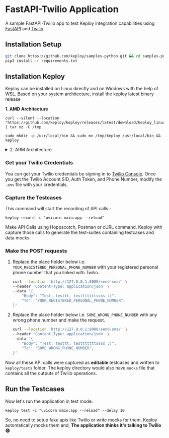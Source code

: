 # FastAPI-Twilio Application

A sample FastAPI-Twilio app to test Keploy integration capabilities using [FastAPI](https://fastapi.tiangolo.com/) and [Twilio](https://www.twilio.com/en-us). <br>

## Installation Setup

```bash
git clone https://github.com/keploy/samples-python.git && cd samples-python/fastapi-twilio
pip3 install -r requirements.txt
```

## Installation Keploy

Keploy can be installed on Linux directly and on Windows with the help of WSL. Based on your system architecture, install the keploy latest binary release

**1. AMD Architecture**

```shell
curl --silent --location "https://github.com/keploy/keploy/releases/latest/download/keploy_linux_amd64.tar.gz" | tar xz -C /tmp

sudo mkdir -p /usr/local/bin && sudo mv /tmp/keploy /usr/local/bin && keploy
```

<details>
<summary> 2. ARM Architecture </summary>

```shell
curl --silent --location "https://github.com/keploy/keploy/releases/latest/download/keploy_linux_arm64.tar.gz" | tar xz -C /tmp

sudo mkdir -p /usr/local/bin && sudo mv /tmp/keploy /usr/local/bin && keploy
```

</details>

### Get your Twilio Credentials

You can get your Twilio credentials by signing in to [Twilio Console](https://console.twilio.com/).
Once you get the Twilio Account SID, Auth Token, and Phone Number, modify the `.env` file with your credentials.

### Capture the Testcases

This command will start the recording of API calls:-

```shell
keploy record -c "uvicorn main:app --reload"
```

Make API Calls using Hoppscotch, Postman or cURL command. Keploy with capture those calls to generate the test-suites containing testcases and data mocks.

### Make the POST requests

1. Replace the place holder below i.e. `YOUR_REGISTERED_PERSONAL_PHONE_NUMBER` with your registered personal phone number that you linked with Twilio.

    ```bash
    curl --location 'http://127.0.0.1:8000/send-sms/' \
    --header 'Content-Type: application/json' \
    --data '{
        "Body": "Test, testtt, testttttttssss :)",
        "To": "YOUR_REGISTERED_PERSONAL_PHONE_NUMBER",
    }'
    ```

2. Replace the place holder below i.e. `SOME_WRONG_PHONE_NUMBER` with any wrong phone number and make the request.

    ```bash
    curl --location 'http://127.0.0.1:8000/send-sms/' \
    --header 'Content-Type: application/json' \
    --data '{
        "Body": "Test, testtt, testttttttssss :)",
        "To": "SOME_WRONG_PHONE_NUMBER",
    }'
    ```

Now all these API calls were captured as **editable** testcases and written to `keploy/tests` folder. The keploy directory would also have `mocks` file that contains all the outputs of Twilio operations.

## Run the Testcases

Now let's run the application in test mode.

```shell
keploy test -c "uvicorn main:app --reload" --delay 10
```

So, no need to setup fake apis like Twilio or write mocks for them. Keploy automatically mocks them and, **The application thinks it's talking to Twilio 😄**
